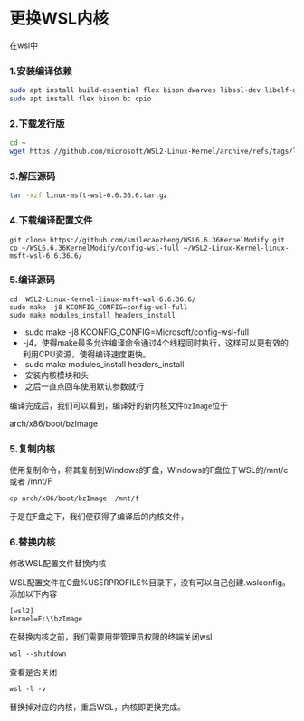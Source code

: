# 更换WSL内核

在wsl中

### 1.安装编译依赖

```bash
sudo apt install build-essential flex bison dwarves libssl-dev libelf-dev 
sudo apt install flex bison bc cpio
```

### 2.下载发行版

```bash
cd ~
wget https://github.com/microsoft/WSL2-Linux-Kernel/archive/refs/tags/linux-msft-wsl-6.6.36.6.tar.gz
```

### 3.解压源码

```bash
tar -xzf linux-msft-wsl-6.6.36.6.tar.gz
```

### 4.下载编译配置文件

```
git clone https://github.com/smilecaozheng/WSL6.6.36KernelModify.git
cp ~/WSL6.6.36KernelModify/config-wsl-full ~/WSL2-Linux-Kernel-linux-msft-wsl-6.6.36.6/
```

### 5.编译源码

```
cd  WSL2-Linux-Kernel-linux-msft-wsl-6.6.36.6/
sudo make -j8 KCONFIG_CONFIG=config-wsl-full
sudo make modules_install headers_install
```

- ​	sudo make -j8 KCONFIG_CONFIG=Microsoft/config-wsl-full 
- ​	-j4，使得make最多允许编译命令通过4个线程同时执行，这样可以更有效的利用CPU资源，使得编译速度更快。
- ​	sudo make modules_install headers_install 
- ​	安装内核模块和头
- ​	之后一直点回车使用默认参数就行



编译完成后，我们可以看到，编译好的新内核文件`bzImage`位于

arch/x86/boot/bzImage

### 5.复制内核

使用复制命令，将其复制到Windows的F盘，Windows的F盘位于WSL的/mnt/c 或者 /mnt/F

```
cp arch/x86/boot/bzImage  /mnt/f
```

于是在F盘之下，我们便获得了编译后的内核文件，

### 6.替换内核

修改WSL配置文件替换内核

WSL配置文件在C盘%USERPROFILE%目录下，没有可以自己创建.wslconfig。添加以下内容

```
[wsl2]
kernel=F:\\bzImage
```

在替换内核之前，我们需要用带管理员权限的终端关闭wsl

```
wsl --shutdown
```

查看是否关闭

```
wsl -l -v
```

替换掉对应的内核，重启WSL，内核即更换完成。
